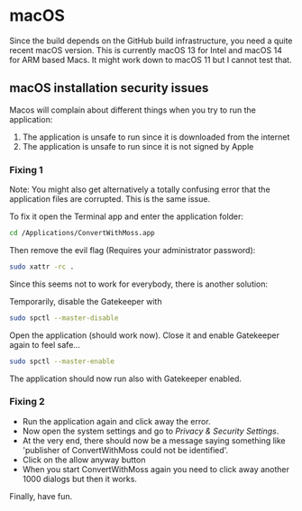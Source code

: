 # macOS

Since the build depends on the GitHub build infrastructure, you need a quite recent macOS version.
This is currently macOS 13 for Intel and macOS 14 for ARM based Macs. It might work down to macOS 11 but I cannot test that.

## macOS installation security issues

Macos will complain about different things when you try to run the application:

1. The application is unsafe to run since it is downloaded from the internet
2. The application is unsafe to run since it is not signed by Apple

### Fixing 1

Note: You might also get alternatively a totally confusing error that the application files are corrupted. This is the same issue.

To fix it open the Terminal app and enter the application folder:

```sh
cd /Applications/ConvertWithMoss.app
```

Then remove the evil flag (Requires your administrator password):

```sh
sudo xattr -rc .
```

Since this seems not to work for everybody, there is another solution:

Temporarily, disable the Gatekeeper with

```sh
sudo spctl --master-disable
```

Open the application (should work now). Close it and enable Gatekeeper again to feel safe...

```sh
sudo spctl --master-enable
```

The application should now run also with Gatekeeper enabled.

### Fixing 2 

* Run the application again and click away the error.
* Now open the system settings and go to *Privacy & Security Settings*.
* At the very end, there should now be a message saying something like
  'publisher of ConvertWithMoss could not be identified'.
* Click on the allow anyway button
* When you start ConvertWithMoss again you need to click away another 1000 dialogs but then it works.

Finally, have fun.
